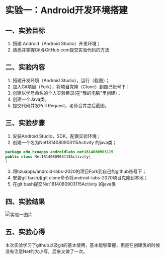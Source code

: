# 实验一：Android开发环境搭建

## 一、实验目标

1. 搭建 Android（Android Studio）开发环境；
2. 熟悉并掌握Git与GitHub.com提交实验代码的方法

## 二、实验内容

1. 搭建开发环境（Android Studio），运行（截图）；
2. 加入Git项目（Fork），将项目克隆（Clone）到自己帐号下；
3. 创建以学号命名的个人实验目录(在"我的电脑"里创建)；
4. 创建一个Java类。
5. 提交代码并发Pull Request，老师合并之后截图。

## 三、实验步骤

1. 安装Android Studio，SDK，配置实验环境；
2. 创建一个名为Net1814080903115Activity 的java类；

```java
package edu.hzuapps.androidlabs.net1814080903115
public class Net1814080903115Activity{
}
```

3. 将hzuapps/android-labs-2020的项目Fork到自己的github账号下；
4. 安装git bash用git clone命令将android-labs-2020项目克隆到本地；
5. 在git bash提交Net1814080903115Activity 的java类

## 四、实验结果

![实验一图片](https://github.com/1CHONG/android-labs-2020/raw/master/students/net1814080903115/lab1.png)

## 五、实验心得

本次实验学习了github以及git的基本使用，基本能够掌握，但是在创建类的时候没有注意Net的大小写，后来又做了一次。